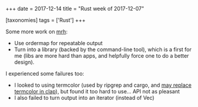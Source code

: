 +++
date = 2017-12-14
title = "Rust week of 2017-12-07"

[taxonomies]
tags = ['Rust']
+++

Some more work on [mrh][]:

-   Use ordermap for repeatable output
-   Turn into a library (backed by the command-line tool), which is a
    first for me (libs are more hard than apps, and helpfully force one
    to do a better design).

I experienced some failures too:

-   I looked to using termcolor (used by ripgrep and cargo, and [may
    replace termcolor in clap]), but found it too hard to use... API
    not as pleasant
-   I also failed to turn output into an iterator (instead of Vec)

  [mrh]: https://crates.io/crates/mrh
  [may replace termcolor in clap]: https://github.com/kbknapp/clap-rs/issues/836
